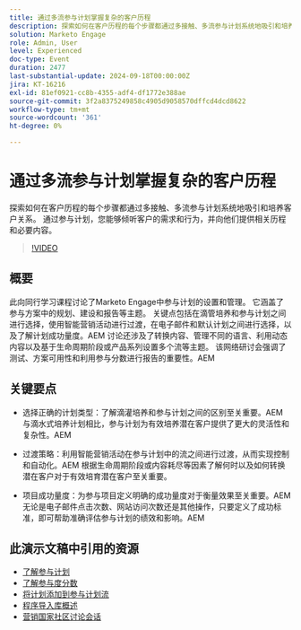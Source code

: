 ```yaml
---
title: 通过多流参与计划掌握复杂的客户历程
description: 探索如何在客户历程的每个步骤都通过多接触、多流参与计划系统地吸引和培养客户关系。 通过参与计划，您能够倾听客户的需求和行为，并向他们提供相关历程和必要内容。
solution: Marketo Engage
role: Admin, User
level: Experienced
doc-type: Event
duration: 2477
last-substantial-update: 2024-09-18T00:00:00Z
jira: KT-16216
exl-id: 81ef0921-cc8b-4355-adf4-df1772e388ae
source-git-commit: 3f2a8375249858c4905d9058570dffcd4dcd8622
workflow-type: tm+mt
source-wordcount: '361'
ht-degree: 0%

---
```


# 通过多流参与计划掌握复杂的客户历程

探索如何在客户历程的每个步骤都通过多接触、多流参与计划系统地吸引和培养客户关系。 通过参与计划，您能够倾听客户的需求和行为，并向他们提供相关历程和必要内容。

>[!VIDEO](https://video.tv.adobe.com/v/3434490/?learn=on)

## 概要

此向同行学习课程讨论了Marketo Engage中参与计划的设置和管理。 它涵盖了参与方案中的规划、建设和报告等主题。 关键点包括在滴管培养和参与计划之间进行选择，使用智能营销活动进行过渡，在电子邮件和默认计划之间进行选择，以及了解计划成功量度。&#x200B;AEM 讨论还涉及了转换内容、管理不同的语言、利用动态内容以及基于生命周期阶段或产品系列设置多个流等主题。 该网络研讨会强调了测试、方案可用性和利用参与分数进行报告的重要性。&#x200B;AEM

## 关键要点

* 选择正确的计划类型：了解滴灌培养和参与计划之间的区别至关重要。&#x200B;AEM 与滴水式培养计划相比，参与计划为有效培养潜在客户提供了更大的灵活性和复杂性。&#x200B;AEM

* 过渡策略：利用智能营销活动在参与计划中的流之间进行过渡，从而实现控制和自动化。&#x200B;AEM 根据生命周期阶段或内容耗尽等因素了解何时以及如何转换潜在客户对于有效培育潜在客户至关重要。

* 项目成功量度：为参与项目定义明确的成功量度对于衡量效果至关重要。&#x200B;AEM 无论是电子邮件点击次数、网站访问次数还是其他操作，只要定义了成功标准，即可帮助准确评估参与计划的绩效和影响。&#x200B;AEM

## 此演示文稿中引用的资源

* [了解参与计划](https://experienceleague.adobe.com/en/docs/marketo/using/product-docs/email-marketing/drip-nurturing/creating-an-engagement-program/understanding-engagement-programs)
* [了解参与度分数](https://experienceleague.adobe.com/en/docs/marketo/using/product-docs/email-marketing/drip-nurturing/reports-and-notifications/understanding-the-engagement-score)
* [将计划添加到参与计划流](https://experienceleague.adobe.com/en/docs/marketo/using/product-docs/email-marketing/drip-nurturing/creating-an-engagement-program/adding-a-program-to-an-engagement-program-stream)
* [程序导入库概述](https://experienceleague.adobe.com/en/docs/marketo/using/product-docs/core-marketo-concepts/programs/program-library/program-import-library-overview)
* [营销国家社区讨论会话](https://nation.marketo.com/t5/product-discussions/sept-17-webinar-learn-from-your-peers-master-complex-customer/td-p/352582)
